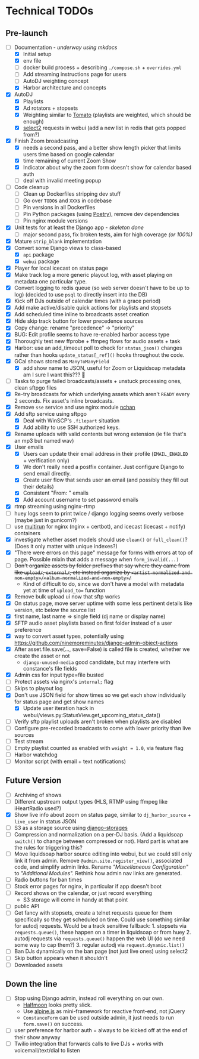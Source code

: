 # Technical TODOs

## Pre-launch

- [ ] Documentation - _underway using mkdocs_
    - [x] Initial setup
    - [x] env file
    - [ ] docker build process + describing `./compose.sh` + `overrides.yml`
    - [ ] Add streaming instructions page for users
    - [ ] AutoDJ weighting concept
    - [x] Harbor architecture and concepts
- [x] AutoDJ
    - [x] Playlists
    - [x] Ad rotators + stopsets
    - [x] Weighting similar to [Tomato](https://github.com/dtcooper/tomato) (playlists are weighted,
      which should be enough)
    - [x] [select2](https://django-easy-select2.readthedocs.io/) requests in webui (add a new list in
        redis that gets popped from?)
- [x] Finish Zoom broadcasting
    - [x] needs a second pass, and a better show length picker that limits users time based on google calendar
    - [x] time remaining of current Zoom Show
    - [x] Indicator about why the zoom form doesn't show for calendar based auth
    - [ ] deal with invalid meeting popup
- [ ] Code cleanup
    - [ ] Clean up Dockerfiles stripping dev stuff
    - [ ] Go over `TODO`s and `XXX`s in codebase
    - [ ] Pin versions in all Dockerfiles
    - [ ] Pin Python packages (using [Poetry](https://python-poetry.org/)), remove dev dependencies
    - [ ] Pin nginx module versions
- [x] Unit tests for at least the Django app - _skeleton done_
    - [ ] major second pass, fix broken tests, aim for high coverage _(or 100%)_
- [x] Mature `strip_blank` implementation
- [x] Convert some Django views to class-based
    - [x] `api` package
    - [x] `webui` package
- [x] Player for local icecast on status page
- [x] Make track log a more generic playout log, with asset playing on metadata one
    particular type.
- [x] Convert logging to redis queue (so web server doesn't have to be up to log)
    (decided to use `psql` to directly insert into the DB)
- [x] Kick off DJs outside of calendar times (with a grace period)
- [x] Add make active/disable quick actions for playlists and stopsets
- [x] Add scheduled time inline to broadcasts asset creation
- [x] Hide skip track button for lower precedence sources
- [x] Copy change: rename "precedence" -> "priority"
- [x] BUG: Edit profile seems to have re-enabled harbor access type
- [x] Thoroughly test new ffprobe + ffmpeg flows for audio assets + task
- [x] Harbor: use an add_timeout poll to check for `status_json()` changes rather than
    hooks `update_status[_ref]()` hooks throughout the code.
- [x] GCal shows stored as `ManyToManyField`
    - [x] add show name to JSON, useful for Zoom or Liquidsoap metadata am I sure I want this??? :tongue:
- [ ] Tasks to purge failed broadcasts/assets + unstuck processing ones, clean sftpgo files
- [x] Re-try broadcasts for which underlying assets which aren't `READY` every 2 seconds.
    Fix asset's inline broadcasts.
- [x] Remove `sse` service and use nginx module [nchan](https://nchan.io/)
- [x] Add sftp service using sftpgo
    - [x] Deal with WinSCP's `.filepart` situation
    - [x] Add ability to use SSH authorized keys.
- [x] Rename uploads with valid contents but wrong extension (ie file that's an mp3 but named wav)
- [x] User emails
    - [x] Users can update their email address in their profile (`EMAIL_ENABLED` + verification only)
    - [x] We don't really need a postfix container. Just configure Django to send email directly.
    - [x] Create user flow that sends user an email (and possibly they fill out their details)
    - [x] Consistent "From: " emails
    - [x] Add account username to set password emails
- [x] rtmp streaming using nginx-rtmp
- [ ] huey logs seem to print twice / django logging seems overly verbose (maybe just in gunicorn?)
- [ ] use [multirun](https://github.com/nicolas-van/multirun) for nginx (nginx + certbot),
    and icecast (icecast + notify) containers
- [x] investigate whether asset models should use `clean()` or `full_clean()`?
    (Does it only matter with unique indexes?)
- [x] "There were errors on this page" message for forms with errors at top of page. Possible mixin
    that adds a message when `form_invalid(...)`
- [ ] ~~Don't organize assets by folder prefixes that say where they came from like `upload/`, `external/`, etc
    instead organize by `<artist-normalized-and-non-empty>/<album-normalized-and-non-empty>/`~~
    - Kind of difficult to do, since we don't have a model with metadata yet at time of `upload_to=` function
- [x] Remove bulk upload ui now that sftp works
- [x] On status page, move server uptime with some less pertinent details like version, etc below the source list
- [x] first name, last name => single field (dj name or display name)
- [x] SFTP audio asset playlists based on first folder instead of a user preference
- [x] way to convert asset types, potentially using https://github.com/ninemoreminutes/django-admin-object-actions
- [x] After asset.file.save(..., save=False) is called file is created, whether we create the asset or not
    - `django-unused-media` good candidate, but may interfere with constance's file fields
- [x] Admin css for input type=file busted
- [ ] Protect assets via nginx's `internal;` flag
- [ ] Skips to playout log
- [x] Don't use JSON field for show times so we get each show individually for status page and get show names
    - [x] Update user iteration hack in webui/views.py:StatusView.get_upcoming_status_data()
- [ ] Verify sftp playlist uploads aren't broken when playlists are disabled
- [ ] Configure pre-recorded broadcasts to come with lower priority than live sources
- [ ] Test stream
- [ ] Empty playlist counted as enabled with `weight = 1.0`, via feature flag
- [ ] Harbor watchdog
- [ ] Monitor script (with email + text notifications)

## Future Version

- [ ] Archiving of shows
- [ ] Different upstream output types (HLS, RTMP using ffmpeg like iHeartRadio used?)
- [x] Show live info about zoom on status page, similar to `dj_harbor_source` + `live_user` in status JSON
- [ ] S3 as a storage source using [django-storages](https://django-storages.readthedocs.io/)
- [ ] Compression and normalization on a per-DJ basis. (Add a liquidsoap `switch()` to
    change between compressed or not). Hard part is what are the rules for triggering this?
- [ ] Move liquidsoap harbor source editing into webui, but we could still only link it from admin.
    Remove `@admin.site.register_view()`, associated code, and simplify admin links.
    Rename _"Miscellaneous Configuration"_ to _"Additional Modules"._ Rethink how admin nav links are generated.
- [ ] Radio buttons for ban times
- [ ] Stock error pages for nginx, in particular if app doesn't boot
- [ ] Record shows on the calendar, or just record everything
    - S3 storage will come in handy at that point
- [ ] public API
- [ ] Get fancy with stopsets, create a telnet requests queue for them specifically so they get
    scheduled on time. Could use something similar for autodj requests. Would be a track sensitive fallback:
        1. stopsets via `requests.queue()`, these happen on a timer in liquidsoap or from huey
        2. autodj requests via `requests.queue()` happen the web UI (do we need some way to cap them?)
        3. regular autodj via `request.dynamic.list()`
- [ ] Ban DJs dynamically on the ban page (not just live ones) using select2
- [ ] Skip button appears when it shouldn't
- [ ] Downloaded assets

## Down the line

- [ ] Stop using Django admin, instead roll everything on our own.
    - [Halfmoon](https://gethalfmoon.com) looks pretty slick.
    - Use [alpine.js](https://github.com/alpinejs/alpine) as mini-framework for reactive front-end, not jQuery
    - `ConstanceForm` can be used outside admin, it just needs to run `form.save()` on success.
- [ ] user preference for harbor auth = always to be kicked off at the end of their show anyway
- [ ] Twilio integration that forwards calls to live DJs + works with voicemail/text/dial to listen
